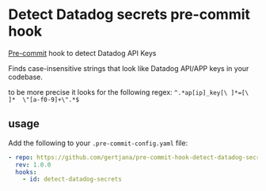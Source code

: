 # Detect Datadog secrets pre-commit hook

[Pre-commit](https://pre-commit.com) hook to detect Datadog API Keys

Finds case-insensitive strings that look like Datadog API/APP keys in your codebase.

to be more precise it looks for the following regex: `^.*ap[ip]_key[\ ]*=[\ ]*  \"[a-f0-9]+\".*$`

## usage

Add the following to your `.pre-commit-config.yaml` file:

```yaml
- repo: https://github.com/gertjana/pre-commit-hook-detect-datadog-secrets
  rev: 1.0.0
  hooks:
    - id: detect-datadog-secrets
```
